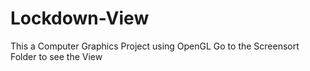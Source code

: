 # Lockdown-View
This a Computer Graphics Project using OpenGL 
Go to the Screensort Folder to see the View
